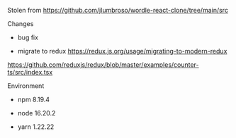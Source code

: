 Stolen from https://github.com/jlumbroso/wordle-react-clone/tree/main/src

Changes

- bug fix 

- migrate to redux https://redux.js.org/usage/migrating-to-modern-redux

https://github.com/reduxjs/redux/blob/master/examples/counter-ts/src/index.tsx

Environment

- npm  8.19.4

- node 16.20.2

- yarn 1.22.22
